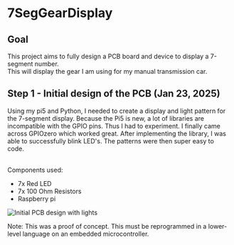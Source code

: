 # 7SegGearDisplay

## Goal
This project aims to fully design a PCB board and device to display a 7-segment number.\
This will display the gear I am using for my manual transmission car. 

## Step 1 - Initial design of the PCB (Jan 23, 2025)
Using my pi5 and Python, I needed to create a display and light pattern for the 7-segment display. Because the Pi5 is new, a lot of libraries are incompatible with the GPIO pins. Thus I had to experiment. I finally came across GPIOzero which worked great. After implementing the library, I was able to successfully blink LED's. The patterns were then super easy to code. 

<br>
Components used:
<ul><li>7x Red LED</li><li>7x 100 Ohm Resistors</li><li>Raspberry pi</li></ul>

![Initial PCB design with lights](https://github.com/user-attachments/assets/7263fc55-0d7c-4f9b-ae6c-17341c92e7a7)

Note: This was a proof of concept. This must be reprogrammed in a lower-level language on an embedded microcontroller.
